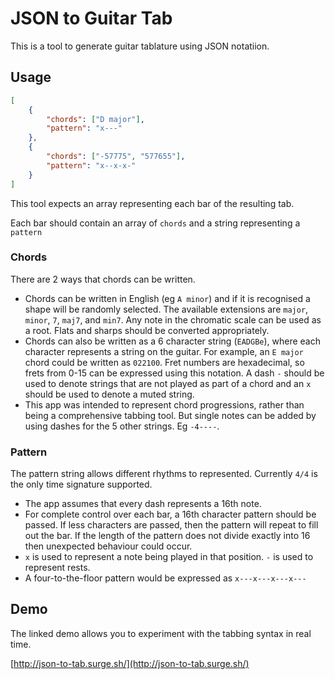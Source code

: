 # JSON to Guitar Tab
This is a tool to generate guitar tablature using JSON notatiion.

## Usage
```json
[
    {
        "chords": ["D major"],
        "pattern": "x---"
    },
    {
        "chords": ["-57775", "577655"],
        "pattern": "x--x-x-"
    }
]
```

This tool expects an array representing each bar of the resulting tab.

Each bar should contain an array of `chords` and a string representing a `pattern`

### Chords
There are 2 ways that chords can be written.

- Chords can be written in English (eg `A minor`) and if it is recognised a shape will be randomly selected.
The available extensions are `major`, `minor`, `7`, `maj7`, and `min7`. Any note in the chromatic scale can be used as a root. Flats and sharps should be converted appropriately.
- Chords can also be written as a 6 character string (`EADGBe`), where each character represents a string on the guitar.
For example, an `E major` chord could be written as `022100`. Fret numbers are hexadecimal, so frets from 0-15 can be expressed using this notation. A dash `-` should be used to denote strings that are not played as part of a chord and an `x` should be used to denote a muted string.
- This app was intended to represent chord progressions, rather than being a comprehensive tabbing tool. But single notes can be added by using dashes for the 5 other strings. Eg `-4----`.

### Pattern

The pattern string allows different rhythms to represented. Currently `4/4` is the only time signature supported.

- The app assumes that every dash represents a 16th note.
- For complete control over each bar, a 16th character pattern should be passed. If less characters are passed, then the pattern will repeat to fill out the bar. If the length of the pattern does not divide exactly into 16 then unexpected behaviour could occur.
- `x` is used to represent a note being played in that position. `-` is used to represent rests.
- A four-to-the-floor pattern would be expressed as `x---x---x---x---`

## Demo

The linked demo allows you to experiment with the tabbing syntax in real time.

[http://json-to-tab.surge.sh/](http://json-to-tab.surge.sh/)